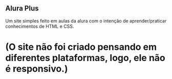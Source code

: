 ## Alura Plus
Um site simples feito em aulas da alura com o intenção de aprender/praticar conhecimentos de HTML e CSS. 

# (O site não foi criado pensando em diferentes plataformas, logo, ele não é responsivo.)

